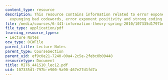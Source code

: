 ```yaml
---
content_type: resource
description: This resource contains information related to error exponent behavior,
  expunging bad codewords, error exponent positivity and strong coding theorem.
file: /media/courses/6-441-information-theory-spring-2010/107335d1797be9009a90467e27d1fd7a_MIT6_441S10_lec12.pdf
file_type: application/pdf
learning_resource_types:
- Lecture Notes
ocw_type: OCWFile
parent_title: Lecture Notes
parent_type: CourseSection
parent_uid: ef9c0e21-7240-00a4-2c5e-2febc0b09448
resourcetype: Document
title: MIT6_441S10_lec12.pdf
uid: 107335d1-797b-e900-9a90-467e27d1fd7a
---
```

